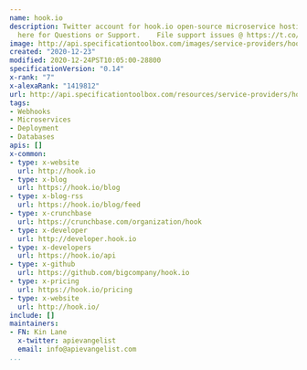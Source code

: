 ```yaml
---
name: hook.io
description: Twitter account for hook.io open-source microservice hosting platform.    Tweet
  here for Questions or Support.    File support issues @ https://t.co/jHGKd4iuop
image: http://api.specificationtoolbox.com/images/service-providers/hook-io.jpg
created: "2020-12-23"
modified: 2020-12-24PST10:05:00-28800
specificationVersion: "0.14"
x-rank: "7"
x-alexaRank: "1419812"
url: http://api.specificationtoolbox.com/resources/service-providers/hook-io/
tags:
- Webhooks
- Microservices
- Deployment
- Databases
apis: []
x-common:
- type: x-website
  url: http://hook.io
- type: x-blog
  url: https://hook.io/blog
- type: x-blog-rss
  url: https://hook.io/blog/feed
- type: x-crunchbase
  url: https://crunchbase.com/organization/hook
- type: x-developer
  url: http://developer.hook.io
- type: x-developers
  url: https://hook.io/api
- type: x-github
  url: https://github.com/bigcompany/hook.io
- type: x-pricing
  url: https://hook.io/pricing
- type: x-website
  url: http://hook.io/
include: []
maintainers:
- FN: Kin Lane
  x-twitter: apievangelist
  email: info@apievangelist.com
...
```

